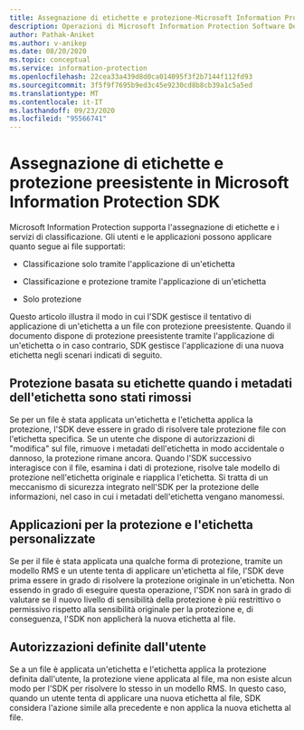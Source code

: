 ```yaml
---
title: Assegnazione di etichette e protezione-Microsoft Information Protection SDK
description: Operazioni di Microsoft Information Protection Software Development Kit.
author: Pathak-Aniket
ms.author: v-anikep
ms.date: 08/20/2020
ms.topic: conceptual
ms.service: information-protection
ms.openlocfilehash: 22cea33a439d8d0ca014095f3f2b7144f112fd93
ms.sourcegitcommit: 3f5f9f7695b9ed3c45e9230cd8b8cb39a1c5a5ed
ms.translationtype: MT
ms.contentlocale: it-IT
ms.lasthandoff: 09/23/2020
ms.locfileid: "95566741"
---
```

# <a name="labeling-and-pre-existing-protection-in-microsoft-information-protection-sdk"></a>Assegnazione di etichette e protezione preesistente in Microsoft Information Protection SDK

Microsoft Information Protection supporta l'assegnazione di etichette e i servizi di classificazione. Gli utenti e le applicazioni possono applicare quanto segue ai file supportati:

- Classificazione solo tramite l'applicazione di un'etichetta

- Classificazione e protezione tramite l'applicazione di un'etichetta

- Solo protezione

Questo articolo illustra il modo in cui l'SDK gestisce il tentativo di applicazione di un'etichetta a un file con protezione preesistente. Quando il documento dispone di protezione preesistente tramite l'applicazione di un'etichetta o in caso contrario, SDK gestisce l'applicazione di una nuova etichetta negli scenari indicati di seguito.

## <a name="label-based-protection-when-label-metadata-has-been-stripped"></a>Protezione basata su etichette quando i metadati dell'etichetta sono stati rimossi

Se per un file è stata applicata un'etichetta e l'etichetta applica la protezione, l'SDK deve essere in grado di risolvere tale protezione file con l'etichetta specifica. Se un utente che dispone di autorizzazioni di "modifica" sul file, rimuove i metadati dell'etichetta in modo accidentale o dannoso, la protezione rimane ancora. Quando l'SDK successivo interagisce con il file, esamina i dati di protezione, risolve tale modello di protezione nell'etichetta originale e riapplica l'etichetta. Si tratta di un meccanismo di sicurezza integrato nell'SDK per la protezione delle informazioni, nel caso in cui i metadati dell'etichetta vengano manomessi.

## <a name="custom-protection-and-label-applications"></a>Applicazioni per la protezione e l'etichetta personalizzate

Se per il file è stata applicata una qualche forma di protezione, tramite un modello RMS e un utente tenta di applicare un'etichetta al file, l'SDK deve prima essere in grado di risolvere la protezione originale in un'etichetta. Non essendo in grado di eseguire questa operazione, l'SDK non sarà in grado di valutare se il nuovo livello di sensibilità della protezione è più restrittivo o permissivo rispetto alla sensibilità originale per la protezione e, di conseguenza, l'SDK non applicherà la nuova etichetta al file.

## <a name="user-defined-permissions"></a>Autorizzazioni definite dall'utente

Se a un file è applicata un'etichetta e l'etichetta applica la protezione definita dall'utente, la protezione viene applicata al file, ma non esiste alcun modo per l'SDK per risolvere lo stesso in un modello RMS. In questo caso, quando un utente tenta di applicare una nuova etichetta al file, SDK considera l'azione simile alla precedente e non applica la nuova etichetta al file.
